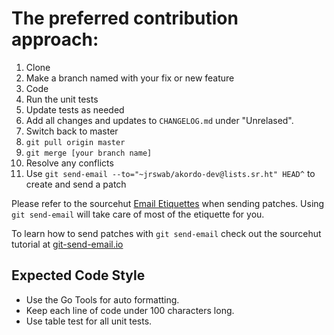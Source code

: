 # The preferred contribution approach:
1. Clone
2. Make a branch named with your fix or new feature
3. Code
4. Run the unit tests
5. Update tests as needed
6. Add all changes and updates to `CHANGELOG.md` under "Unrelased".
7. Switch back to master
8. `git pull origin master`
9. `git merge [your branch name]` 
10. Resolve any conflicts
11. Use `git send-email --to="~jrswab/akordo-dev@lists.sr.ht" HEAD^` to create and send a patch
 
Please refer to the sourcehut [Email Etiquettes](https://man.sr.ht/lists.sr.ht/etiquette.md) when sending patches.
Using `git send-email` will take care of most of the etiquette for you.

To learn how to send patches with `git send-email` check out the sourcehut tutorial at [git-send-email.io](https://git-send-email.io/)

## Expected Code Style
- Use the Go Tools for auto formatting.
- Keep each line of code under 100 characters long.
- Use table test for all unit tests.